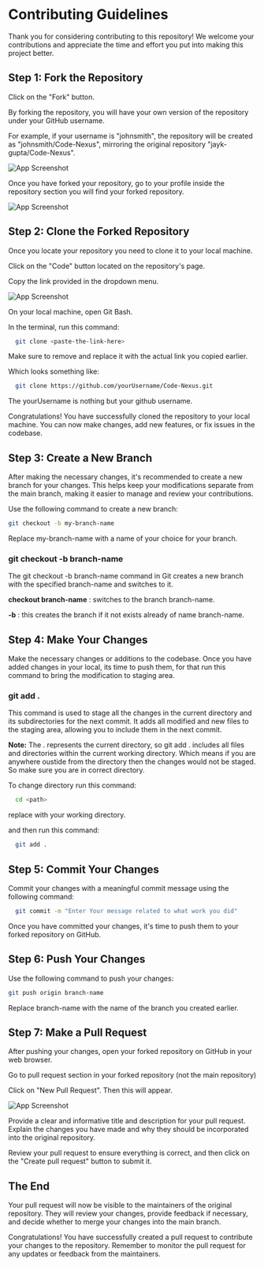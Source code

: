# Contributing Guidelines

Thank you for considering contributing to this repository! We welcome your contributions and appreciate the time and effort you put into making this project better.

## Step 1: Fork the Repository

Click on the "Fork" button.

By forking the repository, you will have your own version of the repository under your GitHub username.

For example, if your username is "johnsmith", the repository will be created as "johnsmith/Code-Nexus", mirroring the original repository "jayk-gupta/Code-Nexus".

![App Screenshot](https://pbs.twimg.com/media/FvrdJvhaMAA_q6d?format=jpg&name=small)

Once you have forked your repository, go to your profile inside the repository section you will find your forked repository.

![App Screenshot](https://pbs.twimg.com/media/FvrhkdGaQAAx0AF?format=jpg&name=small)

## Step 2: Clone the Forked Repository 
Once you locate your repository you need to clone it to your local machine.

Click on the "Code" button located on the repository's page.

Copy the link provided in the dropdown menu.

![App Screenshot](https://pbs.twimg.com/media/FvrlsEXaAAMY6cl?format=jpg&name=small)

On your local machine, open Git Bash.

In the terminal, run this command:

```bash
  git clone <paste-the-link-here>
```
Make sure to remove <paste-the-link-here> and replace it with the actual link you copied earlier.

Which looks something like:
```bash
  git clone https://github.com/yourUsername/Code-Nexus.git
```
The yourUsername is nothing but your github username.

Congratulations! You have successfully cloned the repository to your local machine. You can now make changes, add new features, or fix issues in the codebase.

## Step 3: Create a New Branch
After making the necessary changes, it's recommended to create a new branch for your changes. This helps keep your modifications separate from the main branch, making it easier to manage and review your contributions.

Use the following command to create a new branch:

``` bash
git checkout -b my-branch-name
```
Replace my-branch-name with a name of your choice for your branch.

### git checkout -b branch-name
The git checkout -b branch-name command in Git creates a new branch with the specified branch-name and switches to it.

**checkout branch-name** : switches to the branch branch-name.

**-b** : this creates the branch if it not exists already of name branch-name. 
## Step 4: Make Your Changes

Make the necessary changes or additions to the codebase.
Once you have added changes in your local, its time to push them, for that run this command to bring the modification to staging area.
### git add .
This command is used to stage all the changes in the current directory and its subdirectories for the next commit. It adds all modified and new files to the staging area, allowing you to include them in the next commit. 

**Note:** The . represents the current directory, so git add . includes all files and directories within the current working directory. Which means if you are anywhere oustide from the directory then the changes would not be staged.
So make sure you are in correct directory.

To change directory run this command:
``` bash
  cd <path>
```
replace <path> with your working directory.

and then run this command:
``` bash
  git add .
```

## Step 5: Commit Your Changes

Commit your changes with a meaningful commit message using the following command:
``` bash
  git commit -m "Enter Your message related to what work you did"
```
Once you have committed your changes, it's time to push them to your forked repository on GitHub.

## Step 6: Push Your Changes

Use the following command to push your changes:

``` bash
git push origin branch-name
```
Replace branch-name with the name of the branch you created earlier.

## Step 7: Make a Pull Request

After pushing your changes, open your forked repository on GitHub in your web browser.

Go to pull request section in your forked repository (not the main repository)

Click on "New Pull Request".
Then this will appear.

![App Screenshot](https://pbs.twimg.com/media/FvsA1M8aYAErAAE?format=png&name=small)

Provide a clear and informative title and description for your pull request. Explain the changes you have made and why they should be incorporated into the original repository.

Review your pull request to ensure everything is correct, and then click on the "Create pull request" button to submit it.

## The End

Your pull request will now be visible to the maintainers of the original repository. They will review your changes, provide feedback if necessary, and decide whether to merge your changes into the main branch.

Congratulations! You have successfully created a pull request to contribute your changes to the repository. Remember to monitor the pull request for any updates or feedback from the maintainers.